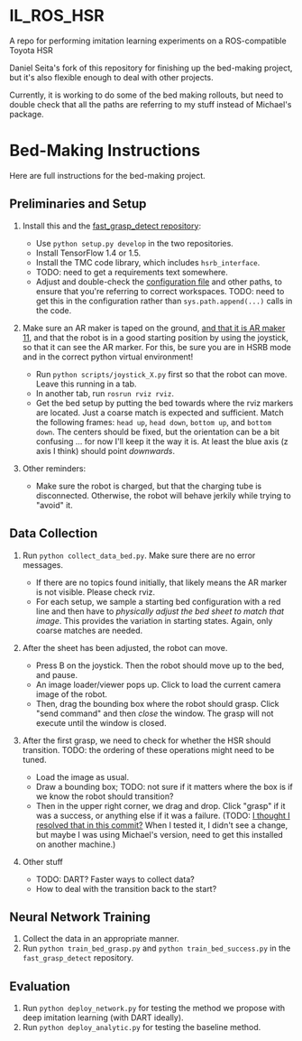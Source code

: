 # IL_ROS_HSR

A repo for performing imitation learning experiments on a ROS-compatible Toyota
HSR

Daniel Seita's fork of this repository for finishing up the bed-making project,
but it's also flexible enough to deal with other projects.

Currently, it is working to do some of the bed making rollouts, but need to
double check that all the paths are referring to my stuff instead of Michael's
package.

# Bed-Making Instructions

Here are full instructions for the bed-making project.


## Preliminaries and Setup

1. Install this and the [fast_grasp_detect repository][2]:

    - Use `python setup.py develop` in the two repositories.
    - Install TensorFlow 1.4 or 1.5.
    - Install the TMC code library, which includes `hsrb_interface`.
    - TODO: need to get a requirements text somewhere.
    - Adjust and double-check the [configuration file][1] and other paths, to
      ensure that you're referring to correct workspaces. TODO: need to get this
      in the configuration rather than `sys.path.append(...)` calls in the code.

2. Make sure an AR maker is taped on the ground, [and that it is AR maker
11][3], and that the robot is in a good starting position by using the joystick,
so that it can see the AR marker. For this, be sure you are in HSRB mode and in
the correct python virtual environment!

    - Run `python scripts/joystick_X.py` first so that the robot can move. Leave
      this running in a tab.
    - In another tab, run `rosrun rviz rviz`.
    - Get the bed setup by putting the bed towards where the rviz markers are
      located. Just a coarse match is expected and sufficient. Match the
      following frames: `head up`, `head down`, `bottom up`, and `bottom down`.
      The centers should be fixed, but the orientation can be a bit confusing
      ... for now I'll keep it the way it is. At least the blue axis (z axis I
      think) should point *downwards*.

3. Other reminders:

    - Make sure the robot is charged, but that the charging tube is
      disconnected. Otherwise, the robot will behave jerkily while trying to
      "avoid" it.

## Data Collection

1. Run `python collect_data_bed.py`. Make sure there are no error messages. 

    - If there are no topics found initially, that likely means the AR marker is
      not visible. Please check rviz.
    - For each setup, we sample a starting bed configuration with a red line and
      then have to *physically adjust the bed sheet to match that image*. This
      provides the variation in starting states. Again, only coarse matches are
      needed.

2. After the sheet has been adjusted, the robot can move.

    - Press B on the joystick. Then the robot should move up to the bed, and pause.
    - An image loader/viewer pops up. Click to load the current camera image of
      the robot.
    - Then, drag the bounding box where the robot should grasp. Click "send
      command" and then *close* the window. The grasp will not execute until the
      window is closed.

3. After the first grasp, we need to check for whether the HSR should
transition. TODO: the ordering of these operations might need to be tuned.

    - Load the image as usual. 
    - Draw a bounding box; TODO: not sure if it matters where the box is if we
      know the robot should transition?
    - Then in the upper right corner, we drag and drop. Click "grasp" if it was
      a success, or anything else if it was a failure. (TODO: [I thought I
      resolved that in this commit?][4] When I tested it, I didn't see a change,
      but maybe I was using Michael's version, need to get this installed on
      another machine.)

4. Other stuff

    - TODO: DART? Faster ways to collect data?
    - How to deal with the transition back to the start?


## Neural Network Training

1. Collect the data in an appropriate manner.
2. Run `python train_bed_grasp.py` and `python train_bed_success.py` in the
`fast_grasp_detect` repository.


## Evaluation

1. Run `python deploy_network.py` for testing the method we propose with deep
imitation learning (with DART ideally).
2. Run `python deploy_analytic.py` for testing the baseline method.


[1]:https://github.com/DanielTakeshi/IL_ROS_HSR/blob/master/src/il_ros_hsr/p_pi/bed_making/config_bed.py
[2]:https://github.com/DanielTakeshi/fast_grasp_detect
[3]:https://docs.hsr.io/manual_en/development/ar_marker.html
[4]:https://github.com/DanielTakeshi/fast_grasp_detect/commit/424463e12996b037c3f3539e58d1b5572f4ca835

